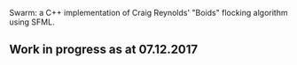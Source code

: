 Swarm: a C++ implementation of Craig Reynolds' "Boids" flocking algorithm using SFML.

## Work in progress as at 07.12.2017

